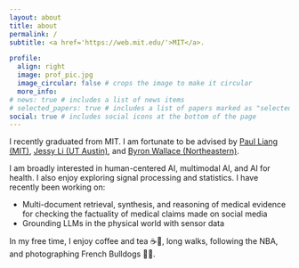 ```yaml
---
layout: about
title: about
permalink: /
subtitle: <a href='https://web.mit.edu/'>MIT</a>.

profile:
  align: right
  image: prof_pic.jpg
  image_circular: false # crops the image to make it circular
  more_info:
# news: true # includes a list of news items
# selected_papers: true # includes a list of papers marked as "selected={true}"
social: true # includes social icons at the bottom of the page
---
```


I recently graduated from MIT. I am fortunate to be advised by [Paul Liang (MIT)](https://pliang279.github.io/), [Jessy Li (UT Austin)](https://jessyli.com/), and [Byron Wallace (Northeastern)](https://www.byronwallace.com/).

I am broadly interested in human-centered AI, multimodal AI, and AI for health. I also enjoy exploring signal processing and statistics. I have recently been working on:
* Multi-document retrieval, synthesis, and reasoning of medical evidence for checking the factuality of medical claims made on social media
* Grounding LLMs in the physical world with sensor data

In my free time, I enjoy coffee and tea ☕🍵, long walks, following the NBA, and photographing French Bulldogs 📸🐶.
